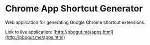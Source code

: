 # Chrome App Shortcut Generator
Web application for generating Google Chrome shortcut extensions.

Link to live application: [http://pbogut.me/apps.html](http://pbogut.me/apps.html)
